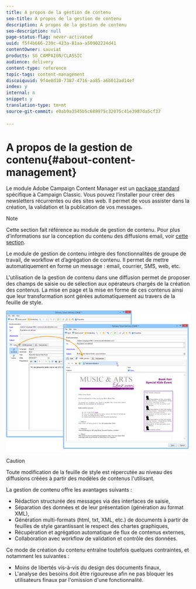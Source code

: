```yaml
---
title: A propos de la gestion de contenu
seo-title: A propos de la gestion de contenu
description: A propos de la gestion de contenu
seo-description: null
page-status-flag: never-activated
uuid: f5f4b666-239c-423a-81aa-a50902224d41
contentOwner: sauviat
products: SG_CAMPAIGN/CLASSIC
audience: delivery
content-type: reference
topic-tags: content-management
discoiquuid: 9f4e8d10-7387-4716-aa85-a6b012ad14ef
index: y
internal: n
snippet: y
translation-type: tm+mt
source-git-commit: e0ab9a3545b5c688975c32075c41e3987da5cf37

---
```



# A propos de la gestion de contenu{#about-content-management}

Le module Adobe Campaign Content Manager est un [package standard](../../installation/using/installing-campaign-standard-packages.md) spécifique à Campaign Classic. Vous pouvez l’installer pour créer des newsletters récurrentes ou des sites web. Il permet de vous assister dans la création, la validation et la publication de vos messages.

>[!NOTE]
>
>Cette section fait référence au module de gestion de contenu. Pour plus d’informations sur la conception du contenu des diffusions email, voir [cette section](../../delivery/using/defining-the-email-content.md).

Le module de gestion de contenu intègre des fonctionnalités de groupe de travail, de workflow et d’agrégation de contenu. Il permet de mettre automatiquement en forme un message : email, courrier, SMS, web, etc.

L&#39;utilisation de la gestion de contenu dans une diffusion permet de proposer des champs de saisie ou de sélection aux opérateurs chargés de la création des contenus. La mise en page et la mise en forme de ces contenus ainsi que leur transformation sont gérées automatiquement au travers de la feuille de style.

![](assets/s_ncs_content_create_content_sample.png)

>[!CAUTION]
>
>Toute modification de la feuille de style est répercutée au niveau des diffusions créées à partir des modèles de contenus l&#39;utilisant.

La gestion de contenu offre les avantages suivants :

* Rédaction structurée des messages via des interfaces de saisie,
* Séparation des données et de leur présentation (génération au format XML),
* Génération multi-formats (html, txt, XML, etc.) de documents à partir de feuilles de style garantissant le respect des chartes graphiques,
* Récupération et agrégation automatique de flux de contenus externes,
* Collaboration avec workflow de validation et contrôle des données.

Ce mode de création du contenu entraîne toutefois quelques contraintes, et notamment les suivantes :

* Moins de libertés vis-à-vis du design des documents finaux,
* L&#39;analyse des besoins doit être rigoureuse afin ne pas bloquer les utilisateurs finaux par l&#39;omission d&#39;une fonctionnalité.

